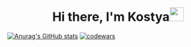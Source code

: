 <h1 align="center">Hi there, I'm Kostya<img src="https://github.com/blackcater/blackcater/raw/main/images/Hi.gif" height="32"/></h1>

[![Anurag's GitHub stats](https://github-readme-stats.vercel.app/api?username=Glow3r)](https://github.com/Glow3r/github-readme-stats)
[![codewars](https://www.codewars.com/users/Glow3r/badges/large)](https://www.codewars.com/users/Glow3r)  
